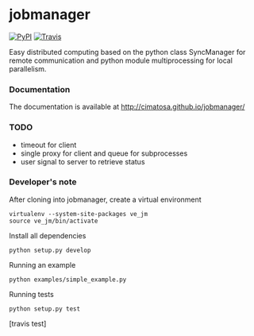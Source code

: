 jobmanager
==========
[![PyPI](http://img.shields.io/pypi/v/jobmanager.svg)](https://pypi.python.org/pypi/jobmanager)
[![Travis](http://img.shields.io/travis/cimatosa/jobmanager.svg?label=tests)](https://travis-ci.org/cimatosa/jobmanager)


Easy distributed computing based on the python class SyncManager for remote communication and python module multiprocessing for local parallelism.

### Documentation
The documentation is available at http://cimatosa.github.io/jobmanager/ 

### TODO
  * timeout for client
  * single proxy for client and queue for subprocesses
  * user signal to server to retrieve status


### Developer's note
After cloning into jobmanager, create a virtual environment

    virtualenv --system-site-packages ve_jm
    source ve_jm/bin/activate

Install all dependencies

    python setup.py develop
    
Running an example

    python examples/simple_example.py

Running tests

    python setup.py test
    
[travis test]
